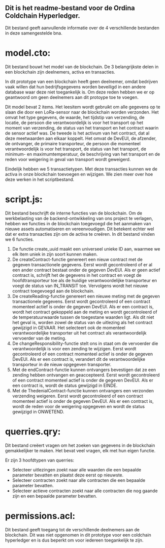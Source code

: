 ## Dit is het readme-bestand voor de Ordina Coldchain Hyperledger.
Dit bestand geeft aanvullende informatie over de 4 verschillende bestanden in deze samengestelde bna.


# model.cto:

Dit bestand bouwt het model van de blockchain.
De 3 belangrijkste delen in een blockchain zijn deelnemers, activa en transacties.

In dit prototype van een blockchain heeft geen deelnemer, omdat bedrijven vaak willen dat hun bedrijfsgegevens worden beveiligd in een andere database waar deze niet toegankelijk is. Om deze reden hebben we er op geantwoord om geen deelnemers aan dit protoype toe te voegen.

Dit model bevat 2 items. Het leesitem wordt gebruikt om alle gegevens op te slaan die door een LoRa-sensor naar de blockchain worden verzonden. Het omvat het type gegevens, de waarde, het tijdstip van verzending, de locatie, de persoon die verantwoordelijk is voor het transport op het moment van verzending, de status van het transport en het contract waarin de sensor actief was. De tweede is het activum van het contract, dat al deze meetwaarden aan elkaar koppelt. Het omvat de DevEUI, de afzender, de ontvanger, de primaire transporteur, de persoon die momenteel verantwoordelijk is voor het transport, de status van het transport, de minimum- en maximumtemperatuur, de beschrijving van het transport en de reden voor weigering in geval van transport wordt geweigerd.

Eindelijk hebben we 5 transactietypen. Met deze transacties kunnen we de activa in onze blockchain toevoegen en wijzigen. We zien meer over hoe deze werken in het scriptbestand.


# script.js:

Dit bestand beschrijft de interne functies van de blockchain.
Om de werkbelasting van de backend-ontwikkeling van ons project te verlagen, hebben we functies in de blockchain toegevoegd die het aanmaken van nieuwe assets automatiseren en vereenvoudigen. Dit betekent echter wel dat er extra transacties zijn om de activa te creëren.
In dit bestand vinden we 6 functies.

1. De functie create_uuid maakt een universeel unieke ID aan, waarmee we elk item uniek in zijn soort kunnen maken. 
1. De createContract-functie genereert een nieuw contract met de gegeven transactionele gegevens. Eerst wordt gecontroleerd of er al een ander contract bestaat onder de gegeven DevEUI. Als er geen actief contract is, schrijft het de gegevens in het contract en voegt de hoofdtransporteur toe als de huidige verantwoordelijke transporteur en voegt de status van IN_TRANSIT toe. Vervolgens wordt het nieuwe contract toegevoegd aan de blockchain.
1. De createReading-functie genereert een nieuwe meting met de gegeven transactionele gegevens. Eerst wordt gecontroleerd of een contract momenteel actief is onder de gegeven DevEUI. Als er een contract is, wordt het contract gekoppeld aan de meting en wordt gecontroleerd of de temperatuurwaarde tussen de toegestane waarden ligt. Als dit niet het geval is, worden zowel de status van de uitlezing als het contract gewijzigd in GEVAAR. Het selecteert ook de momenteel verantwoordelijke transporter uit het contract als verantwoordelijk vervoerder van de meting.
1. De changeResponsibility-functie stelt ons in staat om de vervoerder die verantwoordelijk is voor een zending te wijzigen. Eerst wordt gecontroleerd of een contract momenteel actief is onder de gegeven DevEUI. Als er een contract is, verandert dit de verantwoordelijke transporteur in de nieuw opgegeven transporter.
1. Met de endContract-functie kunnen ontvangers bevestigen dat ze een zending hebben ontvangen en geaccepteerd. Eerst wordt gecontroleerd of een contract momenteel actief is onder de gegeven DevEUI. Als er een contract is, wordt de status gewijzigd in EINDE.
1. Met de ThedenialContract-functie kunnen ontvangers een verzonden verzending weigeren. Eerst wordt gecontroleerd of een contract momenteel actief is onder de gegeven DevEUI. Als er een contract is, wordt de reden voor de weigering opgegeven en wordt de status gewijzigd in ONWETEND.


# querries.qry:

Dit bestand creëert vragen om het zoeken van gegevens in de blockchain gemakkelijker te maken.
Het bevat veel vragen, elk met hun eigen functie.

Er zijn 3 hoofdtypen van querries:
* Selecteer uitlezingen zoekt naar alle waarden die een bepaalde parameter bevatten en plaatst deze eerst op nieuwste.
* Selecteer contracten zoekt naar alle contracten die een bepaalde parameter bevatten.
* Selecteer actieve contracten zoekt naar alle contracten die nog gaande zijn en een bepaalde parameter bevatten.


# permissions.acl:

Dit bestand geeft toegang tot de verschillende deelnemers aan de blockchain.
Dit was niet opgenomen in dit prototype voor een coldchain hyperledger en is dus beperkt om voor iedereen toegankelijk te zijn.
